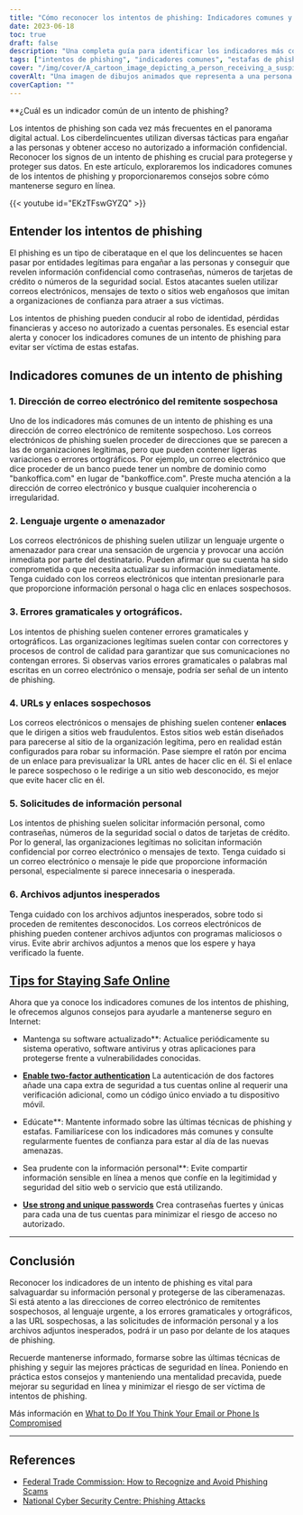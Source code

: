 ```yaml
---
title: "Cómo reconocer los intentos de phishing: Indicadores comunes y consejos de seguridad"
date: 2023-06-18
toc: true
draft: false
description: "Una completa guía para identificar los indicadores más comunes de los intentos de phishing y consejos prácticos para mantenerse seguro en Internet."
tags: ["intentos de phishing", "indicadores comunes", "estafas de phishing", "seguridad en línea", "ciberseguridad", "direcciones de correo electrónico sospechosas", "lenguaje urgente", "errores gramaticales", "faltas de ortografía", "URL sospechosas", "solicitudes de información personal", "accesorios inesperados", "seguridad en internet", "actualizaciones de software", "autenticación de dos factores", "seguridad de contraseñas", "estafas en línea", "técnicas de phishing", "amenazas cibernéticas", "concienciación sobre el phishing", "identificar el phishing", "prevención de la suplantación de identidad", "protección contra el phishing", "consejos sobre phishing", "detección de phishing", "formación sobre phishing", "correo phishing", "campaña de concienciación sobre el phishing", "concienciación sobre la suplantación de identidad", "buenas prácticas de concienciación sobre el phishing", "¿cuál es un indicador común de un intento de phishing?"]
cover: "/img/cover/A_cartoon_image_depicting_a_person_receiving_a_suspicious_email.png"
coverAlt: "Una imagen de dibujos animados que representa a una persona que recibe un correo electrónico sospechoso y se muestra escéptica."
coverCaption: ""
---
```


**¿Cuál es un indicador común de un intento de phishing?

Los intentos de phishing son cada vez más frecuentes en el panorama digital actual. Los ciberdelincuentes utilizan diversas tácticas para engañar a las personas y obtener acceso no autorizado a información confidencial. Reconocer los signos de un intento de phishing es crucial para protegerse y proteger sus datos. En este artículo, exploraremos los indicadores comunes de los intentos de phishing y proporcionaremos consejos sobre cómo mantenerse seguro en línea.

{{< youtube id="EKzTFswGYZQ" >}}

## **Entender los intentos de phishing**

El phishing es un tipo de ciberataque en el que los delincuentes se hacen pasar por entidades legítimas para engañar a las personas y conseguir que revelen información confidencial como contraseñas, números de tarjetas de crédito o números de la seguridad social. Estos atacantes suelen utilizar correos electrónicos, mensajes de texto o sitios web engañosos que imitan a organizaciones de confianza para atraer a sus víctimas.

Los intentos de phishing pueden conducir al robo de identidad, pérdidas financieras y acceso no autorizado a cuentas personales. Es esencial estar alerta y conocer los indicadores comunes de un intento de phishing para evitar ser víctima de estas estafas.

## **Indicadores comunes de un intento de phishing**

### **1. Dirección de correo electrónico del remitente sospechosa**

Uno de los indicadores más comunes de un intento de phishing es una dirección de correo electrónico de remitente sospechoso. Los correos electrónicos de phishing suelen proceder de direcciones que se parecen a las de organizaciones legítimas, pero que pueden contener ligeras variaciones o errores ortográficos. Por ejemplo, un correo electrónico que dice proceder de un banco puede tener un nombre de dominio como "bankoffica.com" en lugar de "bankoffice.com". Preste mucha atención a la dirección de correo electrónico y busque cualquier incoherencia o irregularidad.

### **2. Lenguaje urgente o amenazador**

Los correos electrónicos de phishing suelen utilizar un lenguaje urgente o amenazador para crear una sensación de urgencia y provocar una acción inmediata por parte del destinatario. Pueden afirmar que su cuenta ha sido comprometida o que necesita actualizar su información inmediatamente. Tenga cuidado con los correos electrónicos que intentan presionarle para que proporcione información personal o haga clic en enlaces sospechosos.

### **3. Errores gramaticales y ortográficos**.

Los intentos de phishing suelen contener errores gramaticales y ortográficos. Las organizaciones legítimas suelen contar con correctores y procesos de control de calidad para garantizar que sus comunicaciones no contengan errores. Si observas varios errores gramaticales o palabras mal escritas en un correo electrónico o mensaje, podría ser señal de un intento de phishing.

### **4. URLs y enlaces sospechosos**

Los correos electrónicos o mensajes de phishing suelen contener **enlaces** que le dirigen a sitios web fraudulentos. Estos sitios web están diseñados para parecerse al sitio de la organización legítima, pero en realidad están configurados para robar su información. Pase siempre el ratón por encima de un enlace para previsualizar la URL antes de hacer clic en él. Si el enlace le parece sospechoso o le redirige a un sitio web desconocido, es mejor que evite hacer clic en él.

### **5. Solicitudes de información personal**

Los intentos de phishing suelen solicitar información personal, como contraseñas, números de la seguridad social o datos de tarjetas de crédito. Por lo general, las organizaciones legítimas no solicitan información confidencial por correo electrónico o mensajes de texto. Tenga cuidado si un correo electrónico o mensaje le pide que proporcione información personal, especialmente si parece innecesaria o inesperada.

### **6. Archivos adjuntos inesperados**

Tenga cuidado con los archivos adjuntos inesperados, sobre todo si proceden de remitentes desconocidos. Los correos electrónicos de phishing pueden contener archivos adjuntos con programas maliciosos o virus. Evite abrir archivos adjuntos a menos que los espere y haya verificado la fuente.

## [**Tips for Staying Safe Online**](https://simeononsecurity.ch/articles/protecting-yourself-online-and-offline-from-hacking-smear-campains-and-identity-theft/)

Ahora que ya conoce los indicadores comunes de los intentos de phishing, le ofrecemos algunos consejos para ayudarle a mantenerse seguro en Internet:

- Mantenga su software actualizado**: Actualice periódicamente su sistema operativo, software antivirus y otras aplicaciones para protegerse frente a vulnerabilidades conocidas.

- [**Enable two-factor authentication**](https://simeononsecurity.ch/articles/what-are-the-diferent-kinds-of-factors-in-mfa/) La autenticación de dos factores añade una capa extra de seguridad a tus cuentas online al requerir una verificación adicional, como un código único enviado a tu dispositivo móvil.

- Edúcate**: Mantente informado sobre las últimas técnicas de phishing y estafas. Familiarícese con los indicadores más comunes y consulte regularmente fuentes de confianza para estar al día de las nuevas amenazas.

- Sea prudente con la información personal**: Evite compartir información sensible en línea a menos que confíe en la legitimidad y seguridad del sitio web o servicio que está utilizando.

- [**Use strong and unique passwords**](https://simeononsecurity.ch/articles/how-to-create-strong-passwords/) Crea contraseñas fuertes y únicas para cada una de tus cuentas para minimizar el riesgo de acceso no autorizado.

______

## **Conclusión**

Reconocer los indicadores de un intento de phishing es vital para salvaguardar su información personal y protegerse de las ciberamenazas. Si está atento a las direcciones de correo electrónico de remitentes sospechosos, al lenguaje urgente, a los errores gramaticales y ortográficos, a las URL sospechosas, a las solicitudes de información personal y a los archivos adjuntos inesperados, podrá ir un paso por delante de los ataques de phishing.

Recuerde mantenerse informado, formarse sobre las últimas técnicas de phishing y seguir las mejores prácticas de seguridad en línea. Poniendo en práctica estos consejos y manteniendo una mentalidad precavida, puede mejorar su seguridad en línea y minimizar el riesgo de ser víctima de intentos de phishing.

Más información en [What to Do If You Think Your Email or Phone Is Compromised](https://simeononsecurity.ch/articles/what-to-do-if-you-suspect-your-computer-phone-or-email-is-compromised/)

______

## **References**

- [Federal Trade Commission: How to Recognize and Avoid Phishing Scams](https://www.consumer.ftc.gov/articles/how-recognize-and-avoid-phishing-scams)
- [National Cyber Security Centre: Phishing Attacks](https://www.ncsc.gov.uk/phishing)

